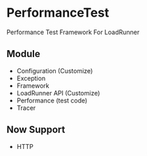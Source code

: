 # PerformanceTest
Performance Test Framework For LoadRunner

## Module
* Configuration (Customize)
* Exception
* Framework
* LoadRunner API (Customize)
* Performance (test code)
* Tracer

## Now Support
* HTTP